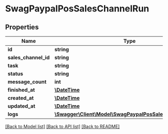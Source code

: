 # SwagPaypalPosSalesChannelRun

## Properties
Name | Type | Description | Notes
------------ | ------------- | ------------- | -------------
**id** | **string** |  | [optional] 
**sales_channel_id** | **string** |  | 
**task** | **string** |  | 
**status** | **string** |  | 
**message_count** | **int** |  | 
**finished_at** | [**\DateTime**](\DateTime.md) |  | [optional] 
**created_at** | [**\DateTime**](\DateTime.md) |  | 
**updated_at** | [**\DateTime**](\DateTime.md) |  | [optional] 
**logs** | [**\Swagger\Client\Model\SwagPaypalPosSalesChannelRunLog**](SwagPaypalPosSalesChannelRunLog.md) |  | [optional] 

[[Back to Model list]](../../README.md#documentation-for-models) [[Back to API list]](../../README.md#documentation-for-api-endpoints) [[Back to README]](../../README.md)

